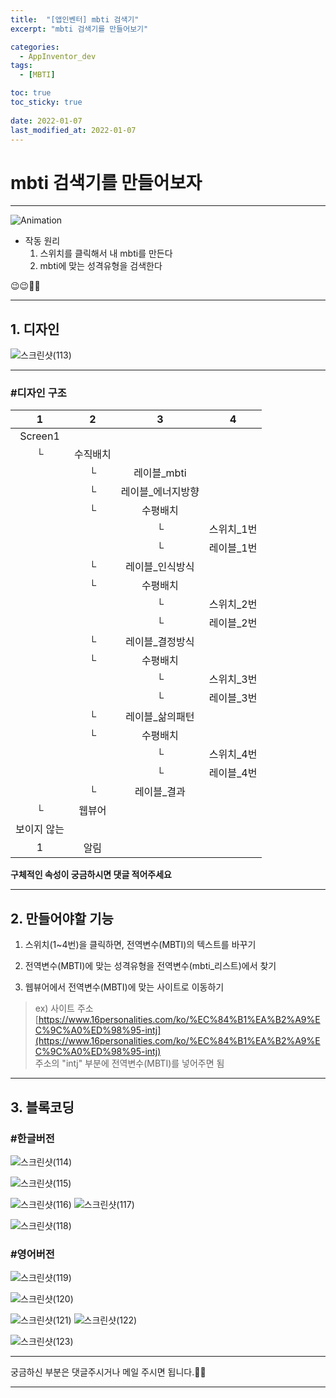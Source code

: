 ```yaml
---
title:  "[앱인벤터] mbti 검색기"
excerpt: "mbti 검색기를 만들어보기"

categories:
  - AppInventor_dev
tags:
  - [MBTI]

toc: true
toc_sticky: true
 
date: 2022-01-07
last_modified_at: 2022-01-07
---
```


# mbti 검색기를 만들어보자

---  

![Animation](https://user-images.githubusercontent.com/55564114/148490475-11312855-660b-45e0-b1c6-5c5165362a2a.gif)  

- 작동 원리
  1. 스위치를 클릭해서 내 mbti를 만든다
  2. mbti에 맞는 성격유형을 검색한다

😉😉🥰🥰

---

## 1. 디자인

![스크린샷(113)](https://user-images.githubusercontent.com/55564114/148490700-7e37fab8-700e-43a1-89d4-9f84cdae9fac.png)  

---

### #디자인 구조

| 1 | 2 | 3 | 4 | 
| :---: | :---: | :---: | :---: | 
| Screen1 |  |  |
|└|수직배치|
||└|레이블_mbti|
||└|레이블_에너지방향|
||└|수평배치|
|||└|스위치_1번|
|||└|레이블_1번|
||└|레이블_인식방식|
||└|수평배치|
|||└|스위치_2번|
|||└|레이블_2번|
||└|레이블_결정방식|
||└|수평배치|
|||└|스위치_3번|
|||└|레이블_3번|
||└|레이블_삶의패턴|
||└|수평배치|
|||└|스위치_4번|
|||└|레이블_4번|
||└|레이블_결과|
|└|웹뷰어|
|보이지 않는||
|1|알림||


**구체적인 속성이 궁금하시면 댓글 적어주세요**

---

## 2. 만들어야할 기능 

1. 스위치(1~4번)을 클릭하면, 전역변수(MBTI)의 텍스트를 바꾸기

2. 전역변수(MBTI)에 맞는 성격유형을 전역변수(mbti_리스트)에서 찾기

3. 웹뷰어에서 전역변수(MBTI)에 맞는 사이트로 이동하기
> ex)
> 사이트 주소 
> [https://www.16personalities.com/ko/%EC%84%B1%EA%B2%A9%EC%9C%A0%ED%98%95-intj](https://www.16personalities.com/ko/%EC%84%B1%EA%B2%A9%EC%9C%A0%ED%98%95-intj)  
> 주소의 "intj" 부분에 전역변수(MBTI)를 넣어주면 됨


---

## 3. 블록코딩

### #한글버전
![스크린샷(114)](https://user-images.githubusercontent.com/55564114/148491096-c25adf4c-d8ae-4fbe-8717-a948a75037c6.png)  

![스크린샷(115)](https://user-images.githubusercontent.com/55564114/148491181-da956d54-c173-42e8-8c1c-a789dd1763cf.png)  

![스크린샷(116)](https://user-images.githubusercontent.com/55564114/148491270-bee50a7f-b806-4e9b-96ee-0272a3fba754.png)
![스크린샷(117)](https://user-images.githubusercontent.com/55564114/148491314-3a360555-ab38-4383-9a1f-a1610b5af652.png)  

![스크린샷(118)](https://user-images.githubusercontent.com/55564114/148491372-bff4477a-2df1-415c-82dc-c29aa4ebbe20.png)  


### #영어버전
![스크린샷(119)](https://user-images.githubusercontent.com/55564114/148491483-f02665e5-3750-474f-a03e-e3b1ee24426d.png)  

![스크린샷(120)](https://user-images.githubusercontent.com/55564114/148491531-15d3ff61-b7cd-4f1f-a23b-d9b7abe01fb0.png)  

![스크린샷(121)](https://user-images.githubusercontent.com/55564114/148491586-6e84f1a0-0726-4249-b47c-85e72be886bc.png)
![스크린샷(122)](https://user-images.githubusercontent.com/55564114/148491630-e51ab0fd-f3d2-4999-bce7-cd0410ee3b74.png)  

![스크린샷(123)](https://user-images.githubusercontent.com/55564114/148491671-7c090491-0463-4107-8c3c-324d6c5c5935.png)  

---

궁금하신 부분은 댓글주시거나 메일 주시면 됩니다.🥰🥰  

---

